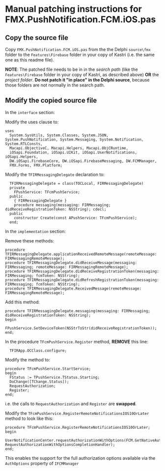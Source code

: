 # Manual patching instructions for FMX.PushNotification.FCM.iOS.pas

## Copy the source file

Copy `FMX.PushNotification.FCM.iOS.pas` from the the Delphi `source\fmx` folder to the `Features\Firebase` folder in your copy of Kastri (i.e. the same one as this readme file).

**NOTE**: The patched file needs to be in in the *search path* (like the `Features\Firebase` folder in your copy of Kastri, as described above) **OR** the *project folder*. **Do not patch it "in place" in the Delphi source**, because those folders are not normally in the search path.

## Modify the copied source file

In the `interface` section:

Modify the uses clause to:

```delphi
uses
  System.SysUtils, System.Classes, System.JSON, System.PushNotification, System.Messaging, System.Notification, System.RTLConsts,
  Macapi.ObjectiveC, Macapi.Helpers, Macapi.ObjCRuntime,
  iOSapi.Foundation, iOSapi.UIKit, iOSapi.UserNotifications, iOSapi.Helpers,
  DW.iOSapi.FirebaseCore, DW.iOSapi.FirebaseMessaging, DW.FCMManager,
  FMX.Forms, FMX.Platform;
```

Modify the `TFIRMessagingDelegate` declaration to:

```delphi
  TFIRMessagingDelegate = class(TOCLocal, FIRMessagingDelegate)
  private
    FPushService: TFcmPushService;
  public
    { FIRMessagingDelegate }
    procedure messaging(messaging: FIRMessaging; didReceiveRegistrationToken: NSString); cdecl;
  public
    constructor Create(const APushService: TFcmPushService);
  end;
```

In the `implementation` section:

Remove these methods:

```delphi
procedure TFIRMessagingDelegate.applicationReceivedRemoteMessage(remoteMessage: FIRMessagingRemoteMessage);
procedure TFIRMessagingDelegate.didReceiveMessage(messaging: FIRMessaging; remoteMessage: FIRMessagingRemoteMessage);
procedure TFIRMessagingDelegate.didReceiveRegistrationToken(messaging: FIRMessaging; fcmToken: NSString);
procedure TFIRMessagingDelegate.didRefreshRegistrationToken(messaging: FIRMessaging; fcmToken: NSString);
procedure TFIRMessagingDelegate.ReceivedMessage(remoteMessage: FIRMessagingRemoteMessage);
```

Add this method:

```delphi
procedure TFIRMessagingDelegate.messaging(messaging: FIRMessaging; didReceiveRegistrationToken: NSString);
begin
  FPushService.SetDeviceToken(NSStrToStr(didReceiveRegistrationToken));
end;
```

In the procedure `TFcmPushService.Register` method, **REMOVE** this line:

```delphi
  TFIRApp.OCClass.configure;
```

Modify the method to:

```delphi
procedure TFcmPushService.StartService;
begin
  FStatus := TPushService.TStatus.Starting;
  DoChange([TChange.Status]);
  RequestAuthorization;
  Register;
end;
```

i.e. the calls to `RequestAuthorization` and `Register` are **swapped**.

Modify the `TFcmPushService.RegisterRemoteNotificationsIOS10OrLater` method to look like this:

```delphi
procedure TFcmPushService.RegisterRemoteNotificationsIOS10OrLater;
begin
  UserNotificationCenter.requestAuthorizationWithOptions(FCM.GetNativeAuthOptions, RequestAuthorizationWithOptionsCompletionHandler);
end;
```

This enables the support for the full authorization options available via the `AuthOptions` property of `IFCMManager`

